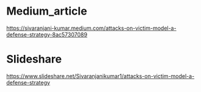 # Medium_article

https://sivaranjani-kumar.medium.com/attacks-on-victim-model-a-defense-strategy-8ac57307089

# Slideshare

https://www.slideshare.net/Sivaranjanikumar1/attacks-on-victim-model-a-defense-strategy
